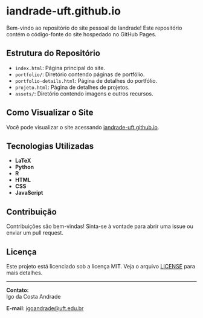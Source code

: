 # iandrade-uft.github.io

Bem-vindo ao repositório do site pessoal de Iandrade! Este repositório contém o código-fonte do site hospedado no GitHub Pages.

## Estrutura do Repositório

- `index.html`: Página principal do site.
- `portfolio/`: Diretório contendo páginas de portfólio.
- `portfolio-details.html`: Página de detalhes do portfólio.
- `projeto.html`: Página de detalhes de projetos.
- `assets/`: Diretório contendo imagens e outros recursos.

## Como Visualizar o Site

Você pode visualizar o site acessando [iandrade-uft.github.io](https://iandrade-uft.github.io).

## Tecnologias Utilizadas
- **LaTeX**
- **Python**
- **R**
- **HTML**
- **CSS**
- **JavaScript**

## Contribuição

Contribuições são bem-vindas! Sinta-se à vontade para abrir uma issue ou enviar um pull request.

## Licença

Este projeto está licenciado sob a licença MIT. Veja o arquivo [LICENSE](./LICENSE.txt) para mais detalhes.

---

**Contato:**  
Igo da Costa Andrade

**E-mail**: [igoandrade@uft.edu.br](mailto:igoandrade@uft.edu.br)
